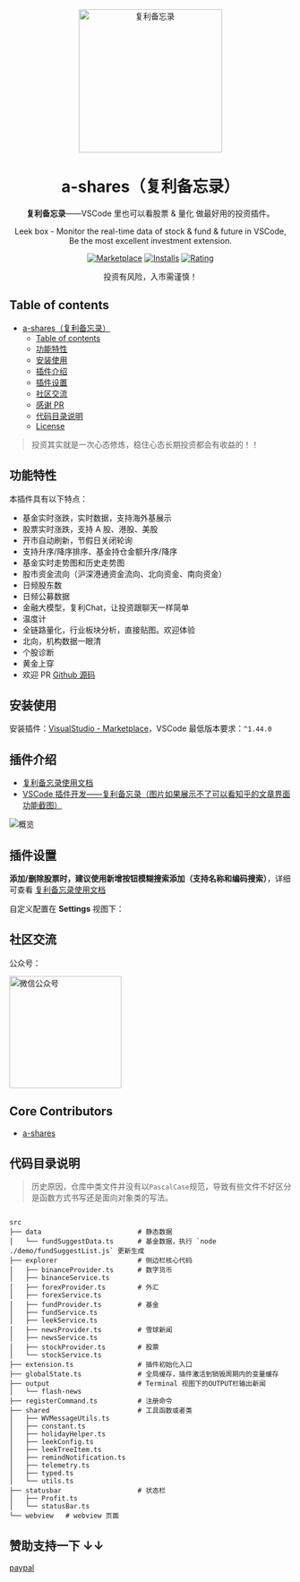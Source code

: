 <div align="center">
<img src="https://raw.githubusercontent.com/xxjwxc/shares/master/image/0.png" alt="复利备忘录" width="256"/>

# a-shares（复利备忘录）

**复利备忘录**——VSCode 里也可以看股票 & 量化 做最好用的投资插件。

Leek box - Monitor the real-time data of stock & fund & future in VSCode, Be the most excellent investment extension.

[![Marketplace](https://img.shields.io/visual-studio-marketplace/v/a-shares..a-shares.svg?label=Marketplace&style=for-the-badge&logo=visual-studio-code)](https://marketplace.visualstudio.com/items?itemName=a-shares.a-shares)
[![Installs](https://img.shields.io/visual-studio-marketplace/i/a-shares..a-shares.svg?style=for-the-badge)](https://marketplace.visualstudio.com/items?itemName=a-shares..a-shares)
[![Rating](https://img.shields.io/visual-studio-marketplace/stars/a-shares..a-shares.svg?style=for-the-badge)](https://marketplace.visualstudio.com/items?itemName=a-shares..a-shares)

投资有风险，入市需谨慎！

</div>

## Table of contents

- [a-shares（复利备忘录）](#a-shares复利备忘录)
  - [Table of contents](#table-of-contents)
  - [功能特性](#功能特性)
  - [安装使用](#安装使用)
  - [插件介绍](#插件介绍)
  - [插件设置](#插件设置)
  - [社区交流](#社区交流)
  - [感谢 PR](#感谢-pr)
  - [代码目录说明](#代码目录说明)
  - [License](#license)

> 投资其实就是一次心态修炼，稳住心态长期投资都会有收益的！！

## 功能特性

本插件具有以下特点：

- 基金实时涨跌，实时数据，支持海外基展示
- 股票实时涨跌，支持 A 股、港股、美股
- 开市自动刷新，节假日关闭轮询
- 支持升序/降序排序、基金持仓金额升序/降序
- 基金实时走势图和历史走势图
- 股市资金流向（沪深港通资金流向、北向资金、南向资金）
- 日频股东数
- 日频公募数据
- 金融大模型，复利Chat，让投资跟聊天一样简单
- 温度计
- 全链路量化，行业板块分析，直接贴图。欢迎体验
- 北向，机构数据一眼清
- 个股诊断
- 黄金上穿
- 欢迎 PR [Github 源码](https://github.com/xxjwxc/shares)

## 安装使用

安装插件：[VisualStudio - Marketplace](https://marketplace.visualstudio.com/items?itemName=a-shares..a-shares)，VSCode 最低版本要求：`^1.44.0`

## 插件介绍

- [复利备忘录使用文档](https://github.com/xxjwxc/shares)
- [VSCode 插件开发——复利备忘录（图片如果展示不了可以看知乎的文章界面功能截图）](https://blog.csdn.net/xie1xiao1jun/article/details/131491699)

<!-- https://raw.staticdn.net/ 为GitHub raw 加速地址 -->

![概览](https://github.com/xxjwxc/shares)


## 插件设置

**添加/删除股票时，建议使用新增按钮模糊搜索添加（支持名称和编码搜索）**，详细可查看 [复利备忘录使用文档](https://github.com/xxjwxc/shares)

自定义配置在 **Settings** 视图下：

## 社区交流

公众号：

<img width="200" alt="微信公众号" src="https://raw.githubusercontent.com/xxjwxc/shares/master/image/0.png">

## Core Contributors

- [a-shares](https://github.com/xxjwxc/shares)





## 代码目录说明

> 历史原因，仓库中类文件并没有以`PascalCase`规范，导致有些文件不好区分是函数方式书写还是面向对象类的写法。

```shell

src
├── data                        # 静态数据
│   └── fundSuggestData.ts      # 基金数据，执行 `node ./demo/fundSuggestList.js` 更新生成
├── explorer                    # 侧边栏核心代码
│   ├── binanceProvider.ts      # 数字货币
│   ├── binanceService.ts
│   ├── forexProvider.ts        # 外汇
│   ├── forexService.ts
│   ├── fundProvider.ts         # 基金
│   ├── fundService.ts
│   ├── leekService.ts
│   ├── newsProvider.ts         # 雪球新闻
│   ├── newsService.ts
│   ├── stockProvider.ts        # 股票
│   └── stockService.ts
├── extension.ts                # 插件初始化入口
├── globalState.ts              # 全局缓存，插件激活到销毁周期内的变量缓存
├── output                      # Terminal 视图下的OUTPUT栏输出新闻
│   └── flash-news
├── registerCommand.ts          # 注册命令
├── shared                      # 工具函数或者类
│   ├── WVMessageUtils.ts
│   ├── constant.ts
│   ├── holidayHelper.ts
│   ├── leekConfig.ts
│   ├── leekTreeItem.ts
│   ├── remindNotification.ts
│   ├── telemetry.ts
│   ├── typed.ts
│   └── utils.ts
├── statusbar                   # 状态栏
│   ├── Profit.ts
│   └── statusBar.ts
└── webview   # webview 页面

```

## 赞助支持一下 ↓↓

[paypal](https://www.paypal.me/xxjwxc)




